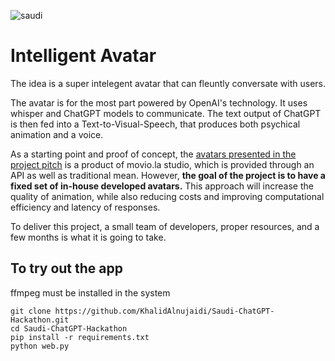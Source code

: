 ![saudi](https://user-images.githubusercontent.com/93127443/226091650-606a897a-c964-4d4d-a32e-b728dcd58585.png)


# Intelligent Avatar


The idea is a super intelegent avatar that can fleuntly conversate with users.

The avatar is for the most part powered by OpenAI's technology. It uses whisper and ChatGPT models to communicate.
The text output of ChatGPT is then fed into a Text-to-Visual-Speech, that produces both psychical animation and a voice.

As a starting point and proof of concept, the [avatars presented in the project pitch](https://youtu.be/RSBSzHvDC1w) is a product of movio.la studio, which is provided through an API as well as traditional mean. However, <b>the goal of the project is to have a fixed set of in-house developed avatars.</b> This approach will increase the quality of animation, while also reducing costs and improving computational efficiency and latency of responses. 

To deliver this project, a small team of developers, proper resources, and a few months is what it is going to take. 


## To try out the app
ffmpeg must be installed in the system <br>
```
git clone https://github.com/KhalidAlnujaidi/Saudi-ChatGPT-Hackathon.git 
cd Saudi-ChatGPT-Hackathon
pip install -r requirements.txt
python web.py
```

